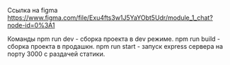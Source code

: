 Ссылка на figma 
https://www.figma.com/file/Exu4fts3w1J5YaYObt5Udr/module_1_chat?node-id=0%3A1


Команды
npm run dev - сборка проекта в dev режиме. 
npm run build - сборка проекта в продашкн. 
npm run start - запуск express сервера на порту 3000 с раздачей статики. 

